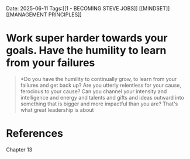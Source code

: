 Date: 2025-06-11
Tags:[[1 - BECOMING STEVE JOBS]] [[MINDSET]] [[MANAGEMENT PRINCIPLES]] 

# Work super harder towards your goals. Have the humility to learn from your failures

>*Do you have the humility to continually grow, to learn from your failures and get back up? Are you utterly relentless for your cause, ferocious to your cause?
>Can you channel your intensity and intelligence and energy and talents and gifts and ideas outward into something that is bigger and more impactful
>than you are? That's what great leadership is about 
# References 
Chapter 13